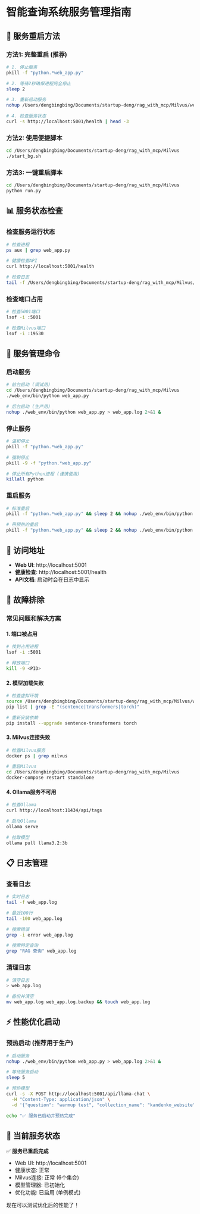 # 智能查询系统服务管理指南

## 🚀 服务重启方法

### 方法1: 完整重启 (推荐)
```bash
# 1. 停止服务
pkill -f "python.*web_app.py"

# 2. 等待2秒确保进程完全停止
sleep 2

# 3. 重新启动服务
nohup /Users/dengbingbing/Documents/startup-deng/rag_with_mcp/Milvus/web_env/bin/python /Users/dengbingbing/Documents/startup-deng/rag_with_mcp/Milvus/web_app.py > /Users/dengbingbing/Documents/startup-deng/rag_with_mcp/Milvus/web_app.log 2>&1 &

# 4. 检查服务状态
curl -s http://localhost:5001/health | head -3
```

### 方法2: 使用便捷脚本
```bash
cd /Users/dengbingbing/Documents/startup-deng/rag_with_mcp/Milvus
./start_bg.sh
```

### 方法3: 一键重启脚本
```bash
cd /Users/dengbingbing/Documents/startup-deng/rag_with_mcp/Milvus
python run.py
```

## 📊 服务状态检查

### 检查服务运行状态
```bash
# 检查进程
ps aux | grep web_app.py

# 健康检查API
curl http://localhost:5001/health

# 检查日志
tail -f /Users/dengbingbing/Documents/startup-deng/rag_with_mcp/Milvus/web_app.log
```

### 检查端口占用
```bash
# 检查5001端口
lsof -i :5001

# 检查Milvus端口
lsof -i :19530
```

## 🔧 服务管理命令

### 启动服务
```bash
# 前台启动 (调试用)
cd /Users/dengbingbing/Documents/startup-deng/rag_with_mcp/Milvus
./web_env/bin/python web_app.py

# 后台启动 (生产用)
nohup ./web_env/bin/python web_app.py > web_app.log 2>&1 &
```

### 停止服务
```bash
# 温和停止
pkill -f "python.*web_app.py"

# 强制停止
pkill -9 -f "python.*web_app.py"

# 停止所有Python进程 (谨慎使用)
killall python
```

### 重启服务
```bash
# 标准重启
pkill -f "python.*web_app.py" && sleep 2 && nohup ./web_env/bin/python web_app.py > web_app.log 2>&1 &

# 带预热的重启
pkill -f "python.*web_app.py" && sleep 2 && nohup ./web_env/bin/python web_app.py > web_app.log 2>&1 & && sleep 5 && curl -s http://localhost:5001/api/llama-chat -H "Content-Type: application/json" -d '{"question": "warmup", "collection_name": "kandenko_website"}' > /dev/null
```

## 📱 访问地址

- **Web UI**: http://localhost:5001
- **健康检查**: http://localhost:5001/health
- **API文档**: 启动时会在日志中显示

## 🐛 故障排除

### 常见问题和解决方案

#### 1. 端口被占用
```bash
# 找到占用进程
lsof -i :5001

# 释放端口
kill -9 <PID>
```

#### 2. 模型加载失败
```bash
# 检查虚拟环境
source /Users/dengbingbing/Documents/startup-deng/rag_with_mcp/Milvus/web_env/bin/activate
pip list | grep -E "(sentence|transformers|torch)"

# 重新安装依赖
pip install --upgrade sentence-transformers torch
```

#### 3. Milvus连接失败
```bash
# 检查Milvus服务
docker ps | grep milvus

# 重启Milvus
cd /Users/dengbingbing/Documents/startup-deng/rag_with_mcp/Milvus
docker-compose restart standalone
```

#### 4. Ollama服务不可用
```bash
# 检查Ollama
curl http://localhost:11434/api/tags

# 启动Ollama
ollama serve

# 拉取模型
ollama pull llama3.2:3b
```

## 📋 日志管理

### 查看日志
```bash
# 实时日志
tail -f web_app.log

# 最近100行
tail -100 web_app.log

# 搜索错误
grep -i error web_app.log

# 搜索特定查询
grep "RAG 查询" web_app.log
```

### 清理日志
```bash
# 清空日志
> web_app.log

# 备份并清空
mv web_app.log web_app.log.backup && touch web_app.log
```

## ⚡ 性能优化启动

### 预热启动 (推荐用于生产)
```bash
# 启动服务
nohup ./web_env/bin/python web_app.py > web_app.log 2>&1 &

# 等待服务启动
sleep 5

# 预热模型
curl -s -X POST http://localhost:5001/api/llama-chat \
  -H "Content-Type: application/json" \
  -d '{"question": "warmup test", "collection_name": "kandenko_website"}' > /dev/null

echo "✅ 服务已启动并预热完成"
```

## 🎯 当前服务状态

✅ **服务已重启完成**
- Web UI: http://localhost:5001  
- 健康状态: 正常
- Milvus连接: 正常 (6个集合)
- 模型管理器: 已初始化
- 优化功能: 已启用 (单例模式)

现在可以测试优化后的性能了！